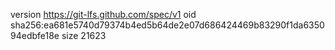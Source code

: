 version https://git-lfs.github.com/spec/v1
oid sha256:ea681e5740d79374b4ed5b64de2e07d686424469b83290f1da635094edbfe18e
size 21623
